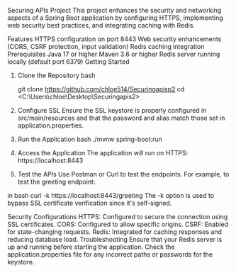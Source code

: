 Securing APIs Project
This project enhances the security and networking aspects of a Spring Boot application by configuring HTTPS, implementing web security best practices, and integrating caching with Redis.

Features
HTTPS configuration on port 8443
Web security enhancements (CORS, CSRF protection, input validation)
Redis caching integration
Prerequisites
Java 17 or higher
Maven 3.6 or higher
Redis server running locally (default port 6379)
Getting Started
1. Clone the Repository
   bash
   
   git clone <https://github.com/chloe514/Securingapisp2>
   cd <C:\Users\chloe\Desktop\Securingapis2>
2. Configure SSL
   Ensure the SSL keystore is properly configured in src/main/resources and that the password and alias match those set in application.properties.

3. Run the Application
   bash
   ./mvnw spring-boot:run
4. Access the Application
   The application will run on HTTPS: https://localhost:8443
5. Test the APIs
   Use Postman or Curl to test the endpoints. For example, to test the greeting endpoint:

in bash
curl -k https://localhost:8443/greeting
The -k option is used to bypass SSL certificate verification since it's self-signed.

Security Configurations
HTTPS: Configured to secure the connection using SSL certificates.
CORS: Configured to allow specific origins.
CSRF: Enabled for state-changing requests.
Redis: Integrated for caching responses and reducing database load.
Troubleshooting
Ensure that your Redis server is up and running before starting the application.
Check the application.properties file for any incorrect paths or passwords for the keystore.
